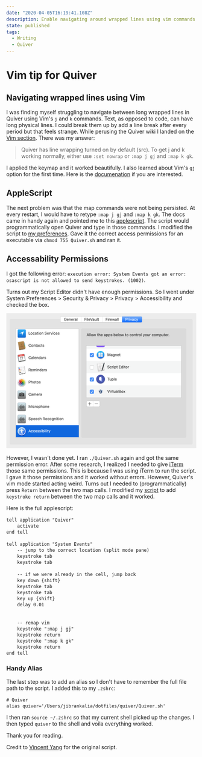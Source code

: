 ```yaml
---
date: "2020-04-05T16:19:41.108Z"
description: Enable navigating around wrapped lines using vim commands in Quiver
state: published
tags:
  - Writing
  - Quiver
---
```


# Vim tip for Quiver

## Navigating wrapped lines using Vim

I was finding myself struggling to navigate between long wrapped lines in Quiver using Vim's `j` and `k` commands. Text, as opposed to code, can have long physical lines. I could break them up by add a line break after every period but that feels strange. While perusing the Quiver wiki I landed on the [Vim section](https://github.com/HappenApps/Quiver/wiki/Vim). There was my answer:
> Quiver has line wrapping turned on by default (src). To get j and k working normally, either use `:set nowrap` or `:map j gj` and `:map k gk`.

I applied the keymap and it worked beautifully. I also learned about Vim's `gj` option for the first time. Here is the [documenation](https://vim.fandom.com/wiki/Move_cursor_by_display_lines_when_wrapping) if you are interested.

## AppleScript

The next problem was that the map commands were not being persisted. At every restart, I would have to retype `:map j gj` and `:map k gk`. The docs came in handy again and pointed me to this [applescript](https://github.com/YangVincent/dotfiles/blob/master/quiver/Quiver.scpt). The script would programmatically open Quiver and type in those commands. I modified the script to [my preferences](https://github.com/JibranKalia/dotfiles/blob/9782384c4166a03e6ec0b44690970b92911b3b31/quiver/Quiver.scpt). Gave it the correct access permissions for an executable via `chmod 755 Quiver.sh` and ran it.

## Accessability Permissions

I got the following error:
`execution error: System Events got an error: osascript is not allowed to send keystrokes. (1002)`.

Turns out my Script Editor didn't have enough permissions. So I went under System Preferences > Security & Privacy > Privacy > Accessibility and checked the box.

![Accessibility Screen](./resources/BFFCC86E3251E26F99E4FA7488AC7058.png)

However, I wasn't done yet. I ran `./Quiver.sh` again and got the same permission error. After some research, I realized I needed to give [iTerm](https://www.iterm2.com/) those same permissions. This is because I was using iTerm to run the script. I gave it those permissions and it worked without errors. However, Quiver's vim mode started acting weird. Turns out I needed to (programmatically) press `Return` between the two map calls. I modified my [script](https://github.com/JibranKalia/dotfiles/commit/ee67aa07b912005658cc3ee06a136efe5715dcdb) to add `keystroke return` between the two map calls and it worked.

Here is the full applescript:

```osascript
tell application "Quiver"
    activate
end tell

tell application "System Events"
    -- jump to the correct location (split mode pane)
    keystroke tab
    keystroke tab

    -- if we were already in the cell, jump back
    key down {shift}
    keystroke tab
    keystroke tab
    key up {shift}
    delay 0.01


    -- remap vim
    keystroke ":map j gj"
    keystroke return
    keystroke ":map k gk"
    keystroke return
end tell
```

### Handy Alias

The last step was to add an alias so I don't have to remember the full file path to the script. I added this to my `.zshrc`:

```shell
# Quiver
alias quiver='/Users/jibrankalia/dotfiles/quiver/Quiver.sh'
```

I then ran `source ~/.zshrc` so that my current shell picked up the changes. I then typed `quiver` to the shell and voila everything worked.

Thank you for reading.

Credit to [Vincent Yang](https://github.com/YangVincent) for the original script.
